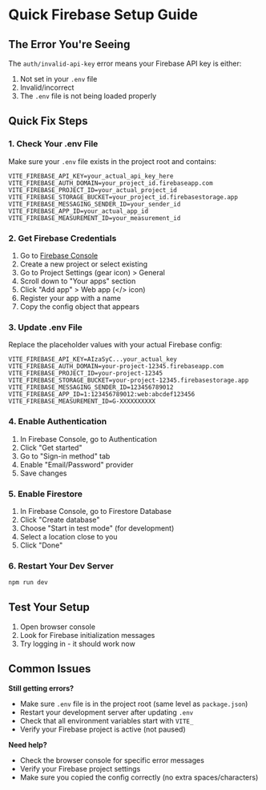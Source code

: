 # Quick Firebase Setup Guide

## The Error You're Seeing
The `auth/invalid-api-key` error means your Firebase API key is either:
1. Not set in your `.env` file
2. Invalid/incorrect
3. The `.env` file is not being loaded properly

## Quick Fix Steps

### 1. Check Your .env File
Make sure your `.env` file exists in the project root and contains:

```env
VITE_FIREBASE_API_KEY=your_actual_api_key_here
VITE_FIREBASE_AUTH_DOMAIN=your_project_id.firebaseapp.com
VITE_FIREBASE_PROJECT_ID=your_actual_project_id
VITE_FIREBASE_STORAGE_BUCKET=your_project_id.firebasestorage.app
VITE_FIREBASE_MESSAGING_SENDER_ID=your_sender_id
VITE_FIREBASE_APP_ID=your_actual_app_id
VITE_FIREBASE_MEASUREMENT_ID=your_measurement_id
```

### 2. Get Firebase Credentials
1. Go to [Firebase Console](https://console.firebase.google.com/)
2. Create a new project or select existing
3. Go to Project Settings (gear icon) > General
4. Scroll down to "Your apps" section
5. Click "Add app" > Web app (</> icon)
6. Register your app with a name
7. Copy the config object that appears

### 3. Update .env File
Replace the placeholder values with your actual Firebase config:

```env
VITE_FIREBASE_API_KEY=AIzaSyC...your_actual_key
VITE_FIREBASE_AUTH_DOMAIN=your-project-12345.firebaseapp.com
VITE_FIREBASE_PROJECT_ID=your-project-12345
VITE_FIREBASE_STORAGE_BUCKET=your-project-12345.firebasestorage.app
VITE_FIREBASE_MESSAGING_SENDER_ID=123456789012
VITE_FIREBASE_APP_ID=1:123456789012:web:abcdef123456
VITE_FIREBASE_MEASUREMENT_ID=G-XXXXXXXXXX
```

### 4. Enable Authentication
1. In Firebase Console, go to Authentication
2. Click "Get started"
3. Go to "Sign-in method" tab
4. Enable "Email/Password" provider
5. Save changes

### 5. Enable Firestore
1. In Firebase Console, go to Firestore Database
2. Click "Create database"
3. Choose "Start in test mode" (for development)
4. Select a location close to you
5. Click "Done"

### 6. Restart Your Dev Server
```bash
npm run dev
```

## Test Your Setup
1. Open browser console
2. Look for Firebase initialization messages
3. Try logging in - it should work now

## Common Issues

**Still getting errors?**
- Make sure `.env` file is in the project root (same level as `package.json`)
- Restart your development server after updating `.env`
- Check that all environment variables start with `VITE_`
- Verify your Firebase project is active (not paused)

**Need help?**
- Check the browser console for specific error messages
- Verify your Firebase project settings
- Make sure you copied the config correctly (no extra spaces/characters)
